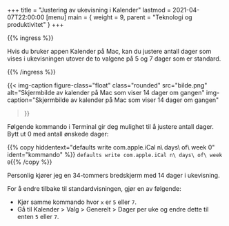 +++
title = "Justering av ukevisning i Kalender"
lastmod = 2021-04-07T22:00:00
[menu]
main = { weight = 9, parent = "Teknologi og produktivitet" }
+++

{{% ingress %}}

Hvis du bruker appen Kalender på Mac, kan du justere antall dager som vises i ukevisningen utover
de to valgene på 5 og 7 dager som er standard.

{{% /ingress %}}

{{< img-caption
  figure-class="float"
    class="rounded"
    src="bilde.png"
    alt="Skjermbilde av kalender på Mac som viser 14 dager om gangen"
    img-caption="Skjermbilde av kalender på Mac som viser 14 dager om gangen"
  >}}

Følgende kommando i Terminal gir deg mulighet til å justere antall dager. Bytt ut 0 med antall
ønskede dager:

{{% copy
 hiddentext="defaults write com.apple.iCal n\ days\ of\ week 0"
 ident="kommando"
%}}
```defaults write com.apple.iCal n\ days\ of\ week 0```{{% /copy %}}

Personlig kjører jeg en 34-tommers bredskjerm med 14 dager i ukevisning.

For å endre tilbake til standardvisningen, gjør en av følgende:

* Kjør samme kommando hvor ```x``` er ```5``` eller ```7```.
* Gå til Kalender > Valg > Generelt > Dager per uke og endre dette til enten ```5``` eller ```7```.
